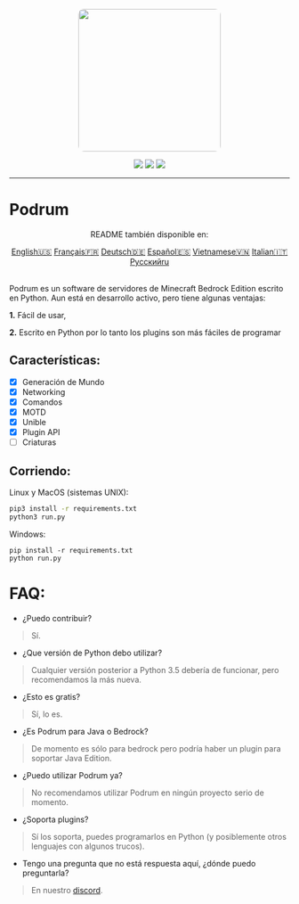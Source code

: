 <p align="center">
  <img width="256" style="border-radius:10px;" height="256" src="https://cdn.discordapp.com/attachments/576826528671858709/766767561681141790/Logo.png">


<div align="center">
    <a href="https://discord.gg/ScSsnwQ4kW"><img src="https://img.shields.io/discord/821124503185653803?style=flat-square"/></a>
    <a href="https://www.codefactor.io/repository/github/podrum/podrum"><img src="https://www.codefactor.io/repository/github/podrum/podrum/badge?style=flat-square"/></a>
    <a href="https://podrum.github.io/"><img src="https://img.shields.io/badge/website-online-orange?style=flat-square"/></a>
</div>
<hr/>

# Podrum

<p align="center">README también disponible en:</p>
<div align="center">
  <a href="../README.md">English🇺🇸</a>
  <a href="./README_FR.md">Français🇫🇷</a>
  <a href="./README_DE.md">Deutsch🇩🇪</a>
  <a href="./README_ES.md">Español🇪🇸</a>
  <a href="./README_VI.md">Vietnamese🇻🇳</a>
  <a href="./README_IT.md">Italian🇮🇹</a>
  <a href="languages/README_RU.md">Русскийru</a>
</div>
<br>

Podrum es un software de servidores de Minecraft Bedrock Edition escrito en Python.
Aun está en desarrollo activo, pero tiene algunas ventajas:

**1.** Fácil de usar,

**2.** Escrito en Python por lo tanto los plugins son más fáciles de programar

## Características:
 - [x] Generación de Mundo
 - [x] Networking
 - [x] Comandos
 - [x] MOTD
 - [x] Unible
 - [x] Plugin API
 - [ ] Criaturas 

## Corriendo:
Linux y MacOS (sistemas UNIX):
```sh
pip3 install -r requirements.txt
python3 run.py
```

Windows:
```batch
pip install -r requirements.txt
python run.py
```

# FAQ:
 - ¿Puedo contribuir?
 > Sí.
 - ¿Que versión de Python debo utilizar?
 > Cualquier versión posterior a Python 3.5 debería de funcionar, pero recomendamos la más nueva.
 - ¿Esto es gratis?
 > Sí, lo es.
 - ¿Es Podrum para Java o Bedrock?
 > De momento es sólo para bedrock pero podría haber un plugin para soportar Java Edition.
 - ¿Puedo utilizar Podrum ya?
 > No recomendamos utilizar Podrum en ningún proyecto serio de momento.
 - ¿Soporta plugins?
 > Sí los soporta, puedes programarlos en Python (y posiblemente otros lenguajes con algunos trucos).
 - Tengo una pregunta que no está respuesta aquí, ¿dónde puedo preguntarla?
 > En nuestro [discord](https://discord.gg/ScSsnwQ4kW).
